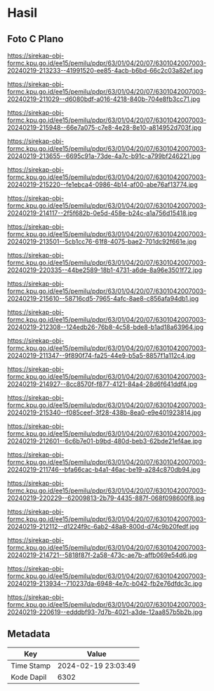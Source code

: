 # Hasil

## Foto C Plano

https://sirekap-obj-formc.kpu.go.id/ee15/pemilu/pdpr/63/01/04/20/07/6301042007003-20240219-213233--41991520-ee85-4acb-b6bd-66c2c03a82ef.jpg

https://sirekap-obj-formc.kpu.go.id/ee15/pemilu/pdpr/63/01/04/20/07/6301042007003-20240219-211029--d6080bdf-a016-4218-840b-704e8fb3cc71.jpg

https://sirekap-obj-formc.kpu.go.id/ee15/pemilu/pdpr/63/01/04/20/07/6301042007003-20240219-215948--66e7a075-c7e8-4e28-8e10-a814952d703f.jpg

https://sirekap-obj-formc.kpu.go.id/ee15/pemilu/pdpr/63/01/04/20/07/6301042007003-20240219-213655--6695c91a-73de-4a7c-b91c-a799bf246221.jpg

https://sirekap-obj-formc.kpu.go.id/ee15/pemilu/pdpr/63/01/04/20/07/6301042007003-20240219-215220--fe1ebca4-0986-4b14-af00-abe76af13774.jpg

https://sirekap-obj-formc.kpu.go.id/ee15/pemilu/pdpr/63/01/04/20/07/6301042007003-20240219-214117--2f5f682b-0e5d-458e-b24c-a1a756d15418.jpg

https://sirekap-obj-formc.kpu.go.id/ee15/pemilu/pdpr/63/01/04/20/07/6301042007003-20240219-213501--5cb1cc76-61f8-4075-bae2-701dc92f661e.jpg

https://sirekap-obj-formc.kpu.go.id/ee15/pemilu/pdpr/63/01/04/20/07/6301042007003-20240219-220335--44be2589-18b1-4731-a6de-8a96e3501f72.jpg

https://sirekap-obj-formc.kpu.go.id/ee15/pemilu/pdpr/63/01/04/20/07/6301042007003-20240219-215610--58716cd5-7965-4afc-8ae8-c856afa94db1.jpg

https://sirekap-obj-formc.kpu.go.id/ee15/pemilu/pdpr/63/01/04/20/07/6301042007003-20240219-212308--124edb26-76b8-4c58-bde8-b1ad18a63964.jpg

https://sirekap-obj-formc.kpu.go.id/ee15/pemilu/pdpr/63/01/04/20/07/6301042007003-20240219-211347--9f890f74-fa25-44e9-b5a5-8857f1a112c4.jpg

https://sirekap-obj-formc.kpu.go.id/ee15/pemilu/pdpr/63/01/04/20/07/6301042007003-20240219-214927--8cc8570f-f877-4121-84a4-28d6f641ddf4.jpg

https://sirekap-obj-formc.kpu.go.id/ee15/pemilu/pdpr/63/01/04/20/07/6301042007003-20240219-215340--f085ceef-3f28-438b-8ea0-e9e401923814.jpg

https://sirekap-obj-formc.kpu.go.id/ee15/pemilu/pdpr/63/01/04/20/07/6301042007003-20240219-212601--6c6b7e01-b9bd-480d-beb3-62bde21ef4ae.jpg

https://sirekap-obj-formc.kpu.go.id/ee15/pemilu/pdpr/63/01/04/20/07/6301042007003-20240219-211746--bfa66cac-b4a1-46ac-be19-a284c870db94.jpg

https://sirekap-obj-formc.kpu.go.id/ee15/pemilu/pdpr/63/01/04/20/07/6301042007003-20240219-220229--62009813-2b79-4435-887f-068f098600f8.jpg

https://sirekap-obj-formc.kpu.go.id/ee15/pemilu/pdpr/63/01/04/20/07/6301042007003-20240219-212112--d1224f9c-6ab2-48a8-800d-d74c9b20fedf.jpg

https://sirekap-obj-formc.kpu.go.id/ee15/pemilu/pdpr/63/01/04/20/07/6301042007003-20240219-214721--5818f87f-2a58-473c-ae7b-affb069e54d6.jpg

https://sirekap-obj-formc.kpu.go.id/ee15/pemilu/pdpr/63/01/04/20/07/6301042007003-20240219-213934--710237da-6948-4e7c-b042-fb2e76dfdc3c.jpg

https://sirekap-obj-formc.kpu.go.id/ee15/pemilu/pdpr/63/01/04/20/07/6301042007003-20240219-220619--edddbf93-7d7b-4021-a3de-12aa857b5b2b.jpg


## Metadata

| Key        | Value               |
| ---------- | ------------------- |
| Time Stamp | 2024-02-19 23:03:49 |
| Kode Dapil | 6302                |



